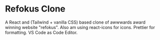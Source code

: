 # Refokus Clone

A React and (Tailwind + vanilla CSS) based clone of awwwards award winning website "refokus". Also am using react-icons for icons. Prettier for formatting. VS Code as Code Editor.
